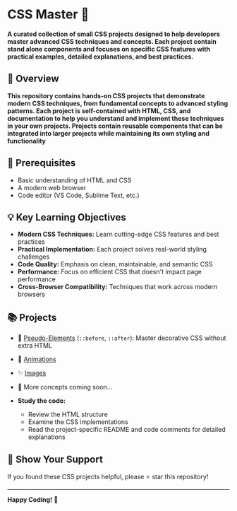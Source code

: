 # CSS Master 🎨

**A curated collection of small CSS projects designed to help developers master advanced CSS techniques and concepts. Each project contain stand alone components and focuses on specific CSS features with practical examples, detailed explanations, and best practices.**

## 🚀 Overview

**This repository contains hands-on CSS projects that demonstrate modern CSS techniques, from fundamental concepts to advanced styling patterns. Each project is self-contained with HTML, CSS, and documentation to help you understand and implement these techniques in your own projects. Projects contain reusable components that can be integrated into larger projects while maintaining its own styling and functionality**

## 🔧 Prerequisites

- Basic understanding of HTML and CSS
- A modern web browser
- Code editor (VS Code, Sublime Text, etc.)

## 💡 Key Learning Objectives

- **Modern CSS Techniques:** Learn cutting-edge CSS features and best practices
- **Practical Implementation:** Each project solves real-world styling challenges
- **Code Quality:** Emphasis on clean, maintainable, and semantic CSS
- **Performance:** Focus on efficient CSS that doesn't impact page performance
- **Cross-Browser Compatibility:** Techniques that work across modern browsers


## 📚 Projects

- 🔸 [Pseudo-Elements](./pseudo-elements/README.md) (`::before`, `::after`): Master decorative CSS without extra HTML
- 📱 [Animations](./animations/README.md)
- ✨ [Images](./images/README.md)

- 🚧 More concepts coming soon...

- **Study the code:**
   - Review the HTML structure
   - Examine the CSS implementations
   - Read the project-specific README and code comments for detailed explanations


## 🌟 Show Your Support

If you found these CSS projects helpful, please ⭐ star this repository!

---

**Happy Coding!** 🚀
